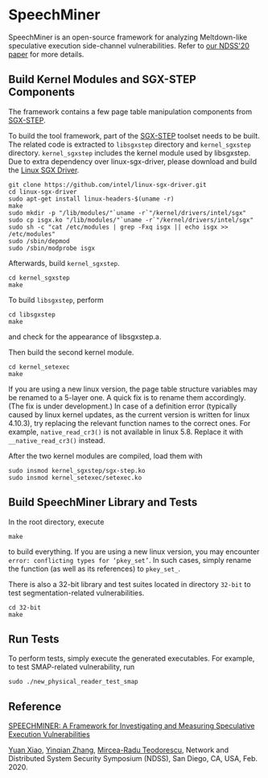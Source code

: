 # SpeechMiner

SpeechMiner is an open-source framework for analyzing Meltdown-like speculative execution side-channel vulnerabilities. Refer to [our NDSS'20 paper](https://www.ndss-symposium.org/ndss-paper/speechminer-a-framework-for-investigating-and-measuring-speculative-execution-vulnerabilities/) for more details.

## Build Kernel Modules and SGX-STEP Components

The framework contains a few page table manipulation components from [SGX-STEP](https://github.com/jovanbulck/sgx-step). 

To build the tool framework, part of the [SGX-STEP](https://github.com/jovanbulck/sgx-step) toolset needs to be built. The related code is extracted to `libsgxstep` directory and `kernel_sgxstep` directory. `kernel_sgxstep` includes the kernel module used by libsgxstep. Due to extra dependency over linux-sgx-driver, please download and build the [Linux SGX Driver](https://github.com/intel/linux-sgx-driver).
```
git clone https://github.com/intel/linux-sgx-driver.git
cd linux-sgx-driver
sudo apt-get install linux-headers-$(uname -r)
make
sudo mkdir -p "/lib/modules/"`uname -r`"/kernel/drivers/intel/sgx"    
sudo cp isgx.ko "/lib/modules/"`uname -r`"/kernel/drivers/intel/sgx"    
sudo sh -c "cat /etc/modules | grep -Fxq isgx || echo isgx >> /etc/modules"    
sudo /sbin/depmod
sudo /sbin/modprobe isgx
```
Afterwards, build `kernel_sgxstep`.
```
cd kernel_sgxstep
make
```

To build `libsgxstep`, perform
```
cd libsgxstep
make
```
and check for the appearance of libsgxstep.a.

Then build the second kernel module.
```
cd kernel_setexec
make
```
If you are using a new linux version, the page table structure variables may be renamed to a 5-layer one. A quick fix is to rename them accordingly. (The fix is under development.)
In case of a definition error (typically caused by linux kernel updates, as the current version is written for linux 4.10.3), try replacing the relevant function names to the correct ones. For example, `native_read_cr3()` is not available in linux 5.8. Replace it with `__native_read_cr3()` instead.

After the two kernel modules are compiled, load them with
```
sudo insmod kernel_sgxstep/sgx-step.ko
sudo insmod kernel_setexec/setexec.ko
```

## Build SpeechMiner Library and Tests

In the root directory, execute
```
make
```
to build everything. If you are using a new linux version, you may encounter ```error: conflicting types for ‘pkey_set’```. In such cases, simply rename the function (as well as its references) to ```pkey_set_```.

There is also a 32-bit library and test suites located in directory ```32-bit``` to test segmentation-related vulnerabilities.
```
cd 32-bit
make
```

## Run Tests

To perform tests, simply execute the generated executables. For example, to test SMAP-related vulnerability, run
```
sudo ./new_physical_reader_test_smap
```

## Reference

[SPEECHMINER: A Framework for Investigating and Measuring Speculative Execution Vulnerabilities](https://www.ndss-symposium.org/ndss-paper/speechminer-a-framework-for-investigating-and-measuring-speculative-execution-vulnerabilities/)

[Yuan Xiao](http://web.cse.ohio-state.edu/~xiao.465/), [Yinqian Zhang](http://yinqian.org/), [Mircea-Radu Teodorescu](http://web.cse.ohio-state.edu/~teodorescu.1/), Network and Distributed System Security Symposium (NDSS), San Diego, CA, USA, Feb. 2020.



